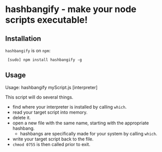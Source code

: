 # hashbangify - make your node scripts executable!

## Installation

`hashbangify` is on `npm`:

     [sudo] npm install hashbangify -g

## Usage

Usage: hashbangify myScript.js [interpreter]

This script will do several things.
- find where your interpreter is installed by calling `which`.
- read your target script into memory.
- delete it.
- open a new file with the same name, starting with the appropriate hashbang.
  - hashbangs are specifically made for your system by calling `which`.
- write your target script back to the file.
- `chmod 0755` is then called prior to exit.
